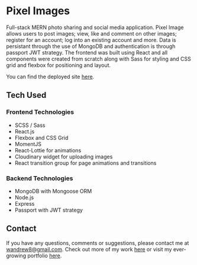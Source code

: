 # Pixel Images

Full-stack MERN photo sharing and social media application. Pixel Image allows users to post images; view, like and comment on other images; register for an account; log into an existing account and more. Data is persistant through the use of MongoDB and authentication is through passport JWT strategy. The frontend was built using React and all components were created from scratch along with Sass for styling and CSS grid and flexbox for positioning and layout.

You can find the deployed site [here](https://wandrew8.github.io/Pixel-Images/).

## Tech Used
### Frontend Technologies
* SCSS / Sass
* React.js
* Flexbox and CSS Grid
* MomentJS
* React-Lottie for animations
* Cloudinary widget for uploading images
* React transition group for page animations and transitions

### Backend Technologies
* MongoDB with Mongoose ORM
* Node.js
* Express
* Passport with JWT strategy

## Contact

If you have any questions, comments or suggestions, please contact me at wandrew8@gmail.com. Check out more of my work [here](https://github.com/wandrew8) or visit my ever-growing portfolio [here](http://www.andrewjohnweiss.com).